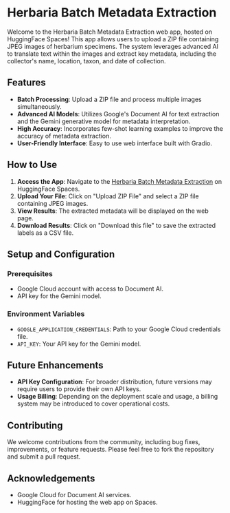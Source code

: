 # Herbaria Batch Metadata Extraction

Welcome to the Herbaria Batch Metadata Extraction web app, hosted on HuggingFace Spaces! This app allows users to upload a ZIP file containing JPEG images of herbarium specimens. The system leverages advanced AI to translate text within the images and extract key metadata, including the collector's name, location, taxon, and date of collection.

## Features

- **Batch Processing**: Upload a ZIP file and process multiple images simultaneously.
- **Advanced AI Models**: Utilizes Google's Document AI for text extraction and the Gemini generative model for metadata interpretation.
- **High Accuracy**: Incorporates few-shot learning examples to improve the accuracy of metadata extraction.
- **User-Friendly Interface**: Easy to use web interface built with Gradio.

## How to Use

1. **Access the App**: Navigate to the [Herbaria Batch Metadata Extraction](<(https://huggingface.co/spaces/spark-ds549/TrOCR)>) on HuggingFace Spaces.
2. **Upload Your File**: Click on "Upload ZIP File" and select a ZIP file containing JPEG images.
3. **View Results**: The extracted metadata will be displayed on the web page.
4. **Download Results**: Click on "Download this file" to save the extracted labels as a CSV file.

## Setup and Configuration

### Prerequisites

- Google Cloud account with access to Document AI.
- API key for the Gemini model.

### Environment Variables

- `GOOGLE_APPLICATION_CREDENTIALS`: Path to your Google Cloud credentials file.
- `API_KEY`: Your API key for the Gemini model.

## Future Enhancements

- **API Key Configuration**: For broader distribution, future versions may require users to provide their own API keys.
- **Usage Billing**: Depending on the deployment scale and usage, a billing system may be introduced to cover operational costs.

## Contributing

We welcome contributions from the community, including bug fixes, improvements, or feature requests. Please feel free to fork the repository and submit a pull request.

## Acknowledgements

- Google Cloud for Document AI services.
- HuggingFace for hosting the web app on Spaces.
